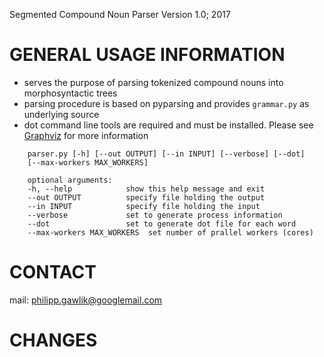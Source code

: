 Segmented Compound Noun Parser Version 1.0; 2017

# GENERAL USAGE INFORMATION

- serves the purpose of parsing tokenized compound nouns into morphosyntactic trees
- parsing procedure is based on pyparsing and provides `grammar.py` as underlying source
- dot command line tools are required and must be installed. Please see [Graphviz](graphviz.org) for more information

```
	parser.py [-h] [--out OUTPUT] [--in INPUT] [--verbose] [--dot]
	[--max-workers MAX_WORKERS]

	optional arguments:
	-h, --help            show this help message and exit
	--out OUTPUT          specify file holding the output
	--in INPUT            specify file holding the input
	--verbose             set to generate process information
	--dot                 set to generate dot file for each word
	--max-workers MAX_WORKERS  set number of prallel workers (cores)
```

# CONTACT

mail: philipp.gawlik@googlemail.com

# CHANGES
